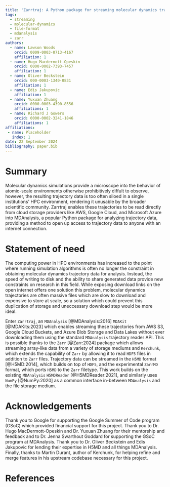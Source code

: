 ```yaml
---
title: 'Zarrtraj: A Python package for streaming molecular dynamics trajectories from cloud services'
tags:
  - streaming
  - molecular-dynamics
  - file-format
  - mdanalysis
  - zarr
authors:
  - name: Lawson Woods
    orcid: 0009-0003-0713-4167
    affiliation: 1 
  - name: Hugo Macdermott-Opeskin
    orcid: 0000-0002-7393-7457
    affiliation: 1
  - name: Oliver Beckstein
    orcid: 000-0003-1340-0831
    affiliation: 1
  - name: Edis Jakupovic 
    affiliation: 1
  - name: Yuxuan Zhuang
    orcid: 0000-0003-4390-8556
    affiliations: 1
  - name: Richard J Gowers
    orcid: 0000-0002-3241-1846
    affiliations: 1
affiliations:
 - name: Placeholder
   index: 1
date: 22 September 2024
bibliography: paper.bib
---
```


# Summary

Molecular dynamics simulations provide a microscope into the behavior of 
atomic-scale environments otherwise prohibitively diffult to observe, however,
the resulting trajectory data is too often siloed in a single institutions' 
HPC environment, rendering it unusable by the broader scientific community.
Zarrtraj enables these trajectories to be read directly from cloud storage providers
like AWS, Google Cloud, and Microsoft Azure into MDAnalysis, a popular Python 
package for analyzing trajectory data, providing a method to open up access to
trajectory data to anyone with an internet connection.

# Statement of need

The computing power in HPC environments has increased to the point where
running simulation algorithms is often no longer the constraint in obtaining
molecular dynamics trajectory data for analysis. Instead, the speed of writing to disk and
the ability to share generated data provide new constraints on research in this field.
While exposing download links on the open internet offers one solution this problem,
molecular dynamics trajectories are often massive files which are slow to download and expensive
to store at scale, so a solution which could prevent this duplication of storage and uneccessary 
download step would be more ideal.

Enter `Zarrtraj`, an `MDAnalysis` [@MDAnalysis:2016] `MDAKit` [@MDAKits:2023] which enables 
streaming these trajectories from AWS S3, Google Cloud Buckets, and Azure Blob Storage and Data
Lakes without ever downloading them using the standard `MDAnalysis` trajectory reader API.
This is possible thanks to the `Zarr` [@Zarr:2024] package which allows streaming array-like
data from a variety of storage mediums and `Kerchunk`, which extends the capability of `Zarr`
by allowing it to read `HDF5` files in addition to `Zarr` files. Trajectory data can be streamed
in the `H5MD` format [@H5MD:2014], which builds on top of `HDF5`, and the experimental `ZarrMD` format,
which ports `H5MD` to the `Zarr` filetype. This work builds on the existing `MDAnalysis` `H5MDReader`
[@H5MDReader:2021], and similarly uses `NumPy` [@NumPy:2020] as a common interface in-between `MDAnalysis`
and the file storage medium.

<!-- 
# Figures

Figures can be included like this:
![Caption for example figure.\label{fig:example}](figure.png)
and referenced from text using \autoref{fig:example}.

Figure sizes can be customized by adding an optional second parameter:
![Caption for example figure.](figure.png){ width=20% } -->

# Acknowledgements
Thank you to Google for supporting the Google Summer of Code program (GSoC) which provided
financial support for this project. Thank you to Dr. Hugo MacDermott-Opeskin and Dr. Yuxuan Zhuang 
for their mentorship and feedback and to Dr. Jenna Swarthout Goddard for supporting the GSoC program at MDAnalysis. 
Thank you to Dr. Oliver Beckstein and Edis Jakupovic for lending their expertise in H5MD and all things MDAnalysis. 
Finally, thanks to Martin Durant, author of Kerchunk, for helping refine and merge features in his upstream codebase 
necessary for this project.

# References